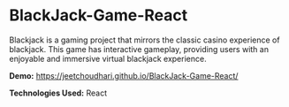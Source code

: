 # BlackJack-Game-React

Blackjack is a gaming project that mirrors the classic casino experience of blackjack. This game has interactive gameplay, providing users with an enjoyable and immersive virtual blackjack experience.

**Demo:** https://jeetchoudhari.github.io/BlackJack-Game-React/

**Technologies Used:** React
